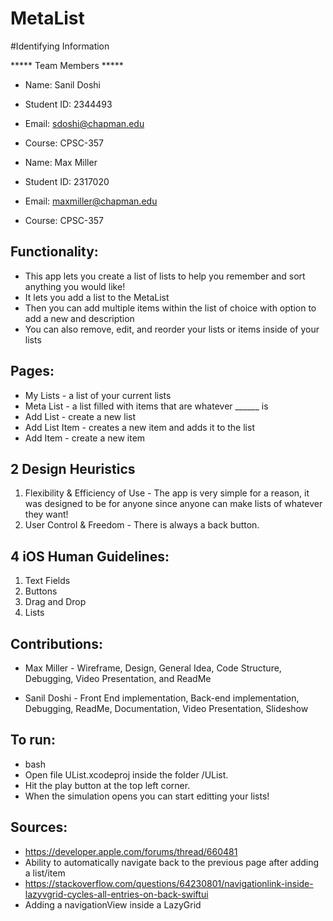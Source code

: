 # MetaList

#Identifying Information

***** Team Members *****
* Name: Sanil Doshi
* Student ID: 2344493
* Email: sdoshi@chapman.edu
* Course: CPSC-357

* Name: Max Miller
* Student ID: 2317020
* Email: maxmiller@chapman.edu
* Course: CPSC-357

## Functionality:

* This app lets you create a list of lists to help you remember and sort anything you would like!
* It lets you add a list to the MetaList
* Then you can add multiple items within the list of choice with option to add a new and description
* You can also remove, edit, and reorder your lists or items inside of your lists

## Pages:
* My Lists - a list of your current lists
* Meta List - a list filled with items that are whatever ______ is
* Add List - create a new list
* Add List Item - creates a new item and adds it to the list
* Add Item - create a new item

## 2 Design Heuristics

1)   Flexibility & Efficiency of Use - The app is very simple for a reason, it was designed to be for anyone since anyone can make lists of whatever they want!
3)   User Control & Freedom - There is always a back button.


## 4 iOS Human Guidelines:

1)   Text Fields
2)   Buttons
3)   Drag and Drop
4)   Lists


## Contributions:

* Max Miller - Wireframe, Design, General Idea, Code Structure, Debugging, Video Presentation, and ReadMe

* Sanil Doshi - Front End implementation, Back-end implementation, Debugging, ReadMe, Documentation, Video Presentation, Slideshow

## To run:

* bash
* Open file UList.xcodeproj inside the folder /UList.
* Hit the play button at the top left corner.
* When the simulation opens you can start editting your lists!


## Sources:
* https://developer.apple.com/forums/thread/660481
* Ability to automatically navigate back to the previous page after adding a list/item
* https://stackoverflow.com/questions/64230801/navigationlink-inside-lazyvgrid-cycles-all-entries-on-back-swiftui
* Adding a navigationView inside a LazyGrid
